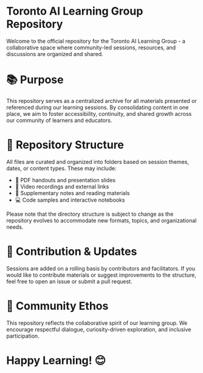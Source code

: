 # Toronto AI Learning Group Repository
Welcome to the official repository for the Toronto AI Learning Group - a collaborative space where community-led sessions, resources, and discussions are organized and shared.

# 📚 Purpose
This repository serves as a centralized archive for all materials presented or referenced during our learning sessions. By consolidating content in one place, we aim to foster accessibility, continuity, and shared growth across our community of learners and educators.

# 📁 Repository Structure
All files are curated and organized into folders based on session themes, dates, or content types. These may include:
- 📄 PDF handouts and presentation slides
- 🎥 Video recordings and external links
- 📝 Supplementary notes and reading materials
- 💻 Code samples and interactive notebooks

Please note that the directory structure is subject to change as the repository evolves to accommodate new formats, topics, and organizational needs.

# 📌 Contribution & Updates
Sessions are added on a rolling basis by contributors and facilitators. If you would like to contribute materials or suggest improvements to the structure, feel free to open an issue or submit a pull request.

# 🤝 Community Ethos
This repository reflects the collaborative spirit of our learning group. We encourage respectful dialogue, curiosity-driven exploration, and inclusive participation.

# Happy Learning! 😊

 
